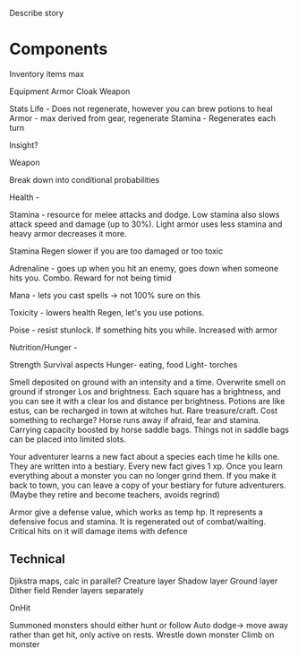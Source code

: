 Describe story

# Components

Inventory
  items
  max
  
Equipment
  Armor
  Cloak
  Weapon

Stats
  Life - Does not regenerate, however you can brew potions to heal
  Armor - max derived from gear, regenerate
  Stamina - Regenerates each turn

Insight?

Weapon

Break down into conditional probabilities 

Health - 

Stamina - resource for melee attacks and dodge.  Low stamina also slows attack speed and damage (up to 30%).  Light armor uses less stamina and heavy armor decreases it more.

Stamina Regen slower if you are too damaged or too toxic

Adrenaline - goes up when you hit an enemy, goes down when someone hits you. Combo. Reward for not being timid

Mana - lets you cast spells -> not 100% sure on this

Toxicity - lowers health Regen, let's you use potions.

Poise - resist stunlock.  If something hits you while.  Increased with armor 

Nutrition/Hunger - 


Strength
Survival aspects
 Hunger- eating, food
 Light- torches


Smell deposited on ground with an intensity and a time. Overwrite smell on ground if stronger
Los and brightness. Each square has a brightness, and you can see it with a clear los and distance per brightness.
Potions are like estus, can be recharged in town at witches hut. Rare treasure/craft. Cost something to recharge?
Horse runs away if afraid, fear and stamina.
Carrying capacity boosted by horse saddle bags. Things not in saddle bags can be placed into limited slots.


Your adventurer learns a new fact about a species each time he kills one. They are written into a bestiary.  Every new fact gives 1 xp.  Once you learn everything about a monster you can no longer grind them.
If you make it back to town, you can leave a copy of your bestiary for future adventurers. (Maybe they retire and become teachers, avoids regrind)

Armor give a defense value, which works as temp hp. It represents a defensive focus and stamina. It is regenerated out of combat/waiting.
Critical hits on it will damage items with defence



## Technical

Djikstra maps, calc in parallel?
Creature layer
Shadow layer
Ground layer
Dither field
Render layers separately

OnHit


Summoned monsters should either hunt or follow
Auto dodge-> move away rather than get hit, only active on rests.
Wrestle down monster
Climb on monster